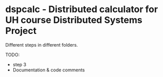 # dspcalc - Distributed calculator for UH course Distributed Systems Project

Different steps in different folders.

TODO:
- step 3
- Documentation & code comments